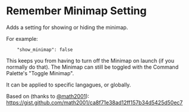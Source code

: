 # Remember Minimap Setting

Adds a setting for showing or hiding the minimap.

For example:

```
    "show_minimap": false
```

This keeps you from having to turn off the Minimap on launch (if you normally do that).
The Minimap can still be toggled with the Command Palette's "Toggle Minimap".

It can be applied to specific langagues, or globally.

Based on (thanks to [@math2001](https://gist.github.com/math2001)):
https://gist.github.com/math2001/ca8f71e38ad12ff157b34d5425d50ec7
